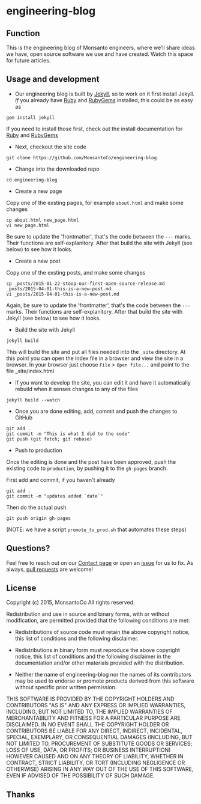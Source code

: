 # engineering-blog

## Function

This is the engineering blog of Monsanto engineers, where we’ll share ideas we have, open source software we use and have created. Watch this space for future articles.

## Usage and development

* Our engineering blog is built by [Jekyll](http://jekyllrb.com/), so to work on it first install Jekyll. *If* you already have [Ruby](https://www.ruby-lang.org/) and [RubyGems](https://rubygems.org/) installed, this could be as easy as

```
gem install jekyll
```

If you need to install those first, check out the install documentation for [Ruby](http://jekyllrb.com/docs/installation/) and [RubyGems](https://rubygems.org/pages/download)

* Next, checkout the site code

```
git clone https://github.com/MonsantoCo/engineering-blog
```

* Change into the downloaded repo

```
cd engineering-blog
```

* Create a new page

Copy one of the exsting pages, for example `about.html` and make some changes

```
cp about.html new_page.html
vi new_page.html
```

Be sure to update the 'frontmatter', that's the code between the `---` marks. Their functions are self-explanitory. After that build the site with Jekyll (see below) to see how it looks.

* Create a new post

Copy one of the exsting posts, and make some changes

```
cp _posts/2015-01-22-stoop-our-first-open-source-release.md _posts/2015-04-01-this-is-a-new-post.md
vi _posts/2015-04-01-this-is-a-new-post.md
```

Again, be sure to update the 'frontmatter', that's the code between the `---` marks. Their functions are self-explanitory. After that build the site with Jekyll (see below) to see how it looks.

* Build the site with Jekyll

```
jekyll build
```

This will build the site and put all files needed into the `_site` directory. At this point you can open the index file in a browser and view the site in a browser. In your browser just choose `File` > `Open file...` and point to the file _site/index.html

* If you want to develop the site, you can edit it and have it automatically rebuild when it senses changes to any of the files

```
jekyll build --watch
```

* Once you are done editing, add, commit and push the changes to GitHub

```
git add .
git commit -m "This is what I did to the code"
git push (git fetch; git rebase)
```

* Push to production

Once the editing is done and the post have been approved, push the existing code to `production`, by pushing it to the `gh-pages` branch.

First add and commit, if you haven't already
```
git add .
git commit -m "updates added `date`"
```

Then do the actual push

```
git push origin gh-pages
```

(NOTE: we have a script `promote_to_prod.sh` that automates these steps)

## Questions?

Feel free to reach out on our [Contact page](http://engineering.monsanto.com/contact/) or open an [issue](https://github.com/MonsantoCo/engineering-blog/issues) for us to fix. As always, [pull requests](https://github.com/MonsantoCo/engineering-blog/pulls) are welcome!


## License

Copyright (c) 2015, MonsantoCo
All rights reserved.

Redistribution and use in source and binary forms, with or without
modification, are permitted provided that the following conditions are met:

* Redistributions of source code must retain the above copyright notice, this
  list of conditions and the following disclaimer.

* Redistributions in binary form must reproduce the above copyright notice,
  this list of conditions and the following disclaimer in the documentation
  and/or other materials provided with the distribution.

* Neither the name of engineering-blog nor the names of its
  contributors may be used to endorse or promote products derived from
  this software without specific prior written permission.

THIS SOFTWARE IS PROVIDED BY THE COPYRIGHT HOLDERS AND CONTRIBUTORS "AS IS"
AND ANY EXPRESS OR IMPLIED WARRANTIES, INCLUDING, BUT NOT LIMITED TO, THE
IMPLIED WARRANTIES OF MERCHANTABILITY AND FITNESS FOR A PARTICULAR PURPOSE ARE
DISCLAIMED. IN NO EVENT SHALL THE COPYRIGHT HOLDER OR CONTRIBUTORS BE LIABLE
FOR ANY DIRECT, INDIRECT, INCIDENTAL, SPECIAL, EXEMPLARY, OR CONSEQUENTIAL
DAMAGES (INCLUDING, BUT NOT LIMITED TO, PROCUREMENT OF SUBSTITUTE GOODS OR
SERVICES; LOSS OF USE, DATA, OR PROFITS; OR BUSINESS INTERRUPTION) HOWEVER
CAUSED AND ON ANY THEORY OF LIABILITY, WHETHER IN CONTRACT, STRICT LIABILITY,
OR TORT (INCLUDING NEGLIGENCE OR OTHERWISE) ARISING IN ANY WAY OUT OF THE USE
OF THIS SOFTWARE, EVEN IF ADVISED OF THE POSSIBILITY OF SUCH DAMAGE.

## Thanks
